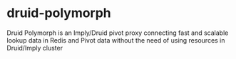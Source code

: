 # druid-polymorph
Druid Polymorph is an Imply/Druid pivot proxy connecting fast and scalable lookup data in Redis and Pivot data without the need of using resources in Druid/Imply cluster  
